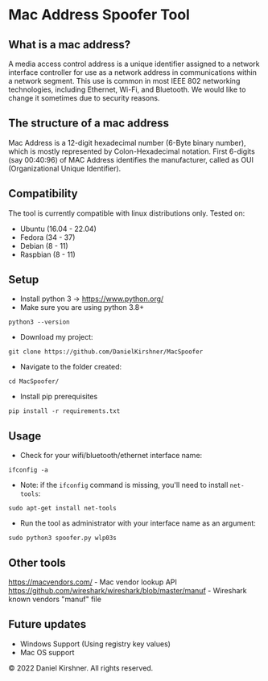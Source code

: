 # Mac Address Spoofer Tool

## What is a mac address?
A media access control address is a unique identifier assigned to a network interface controller for use as a network address in communications within a network segment. This use is common in most IEEE 802 networking technologies, including Ethernet, Wi-Fi, and Bluetooth.
We would like to change it sometimes due to security reasons.


## The structure of a mac address
Mac Address is a 12-digit hexadecimal number (6-Byte binary number), which is mostly represented by Colon-Hexadecimal notation. First 6-digits (say 00:40:96) of MAC Address identifies the manufacturer, called as OUI (Organizational Unique Identifier).


## Compatibility
The tool is currently compatible with linux distributions only.
Tested on:
- Ubuntu (16.04 - 22.04)
- Fedora (34 - 37)
- Debian (8 - 11)
- Raspbian (8 - 11)

## Setup

- Install python 3 -> https://www.python.org/
- Make sure you are using python 3.8+
```
python3 --version
```
- Download my project:
```
git clone https://github.com/DanielKirshner/MacSpoofer
```
- Navigate to the folder created:
```
cd MacSpoofer/
```
- Install pip prerequisites
```
pip install -r requirements.txt
```

## Usage

- Check for your wifi/bluetooth/ethernet interface name:
```
ifconfig -a
```
- Note: if the `ifconfig` command is missing, you'll need to install `net-tools`:
```
sudo apt-get install net-tools
```
- Run the tool as administrator with your interface name as an argument:
```
sudo python3 spoofer.py wlp03s
```

## Other tools
https://macvendors.com/ - Mac vendor lookup API
https://github.com/wireshark/wireshark/blob/master/manuf - Wireshark known vendors "manuf" file

## Future updates
- Windows Support (Using registry key values)
- Mac OS support

© 2022 Daniel Kirshner. All rights reserved.